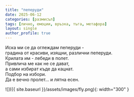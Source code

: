 ```yaml
---
title: "пеперуди"
date: 2025-06-12
categories: [размисъл]
tags: [лично, емоции, връзка, тъга, метафора]
layout: single
author_profile: true
---
```

Иска ми се да оглеждам пеперуди - <br/>
градина от красиви, изящни, различни пеперуди. <br/>
Крилата им - лебеди в полет. <br/>
Привлича ме как не се дават, <br/>
а сами избират къде да кацнат. <br/>
Подбор на избори. <br/>
Да е вечно пролет... и лятна есен. <br/>

![]({{ site.baseurl }}/assets/images/fly.png){: width="300" }
